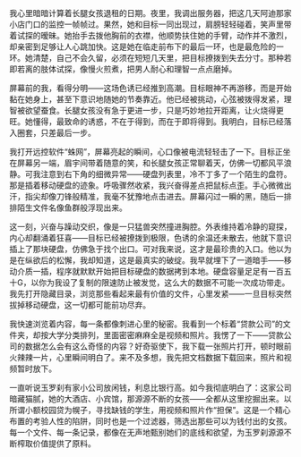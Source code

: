 我心里暗暗计算着长腿女孩退租的日期。夜里，我调出服务器，把这几天阿迪那家小店门口的监控一帧帧过。果然，她和目标一同出现过，肩膀轻轻碰着，笑声里带着试探的暧昧。她抬手去拨他胸前的衣襟，他顺势扶住她的手臂，动作并不激烈，却亲密到足够让人心跳加快。这是她在临走前布下的最后一环，也是最危险的一环。她清楚，自己不会久留，必须在短短几天里，把目标撩拨到失去分寸。那种若即若离的肢体试探，像慢火煎煮，把男人耐心和理智一点点磨掉。

屏幕前的我，看得分明——这场色诱已经推到高潮。目标眼神不再游移，而是开始黏在她身上，甚至下意识地随她的节奏靠近。他已经被挑动，心弦被拨得发紧，理智被欲望蚕食。长腿女孩没有急于更进一步，只是巧妙地拉开距离，让火烧得更旺。她懂得，最致命的诱惑，不在于得到，而在于即将得到。我明白，目标已经落入圈套，只差最后一步。

我打开远控软件“蛛网”，屏幕亮起的瞬间，心口像被电流轻轻击了一下。目标正坐在屏幕另一端，眉宇间带着随意的笑，和长腿女孩正常聊着天，仿佛一切都风平浪静。可我注意到右下角的细微异常——硬盘列表里，冷不丁多了一个陌生的盘符。那是插着移动硬盘的迹象。呼吸骤然收紧，我兴奋得差点把鼠标点歪。手心微微出汗，指尖却像刀锋般精准，我毫不犹豫地点击进去。屏幕闪过一瞬的黑，随后一排排陌生文件名像鱼群般浮现出来。

这一刻，兴奋与躁动交织，像是一只猛兽突然撞进胸腔。外表维持着冷静的窥探，内心却翻涌着狂喜——目标已经被撩拨到极限，色诱的余温还未散去，他就下意识插上了那块硬盘，仿佛急于找个出口。可对我来说，这才是最珍贵的入口。他以为是在纵欲后的松懈，我却知道，这是最真实的破绽。我早就埋下了一道暗手——移动介质一插，程序就默默开始把目标硬盘的数据拷到本地。硬盘容量足足有一百五十G，以你为我设了复制的限速防止被发觉，这么大的数据不可能一次成功带走。我先打开隐藏目录，浏览那些看起来最有价值的文件，心里发紧——一旦目标突然拔掉移动硬盘，这一切都可能前功尽弃。

我快速浏览着内容，每一条都像刺进心里的秘密。我看到一个标着“贷款公司”的文件夹，却按大学分类排列，里面密密麻麻全是视频和照片。我愣了一下——贷款公司的数据怎么会有这么奇怪的内容？好奇驱使下，我下载一张照片打开，顿时眼前火辣辣一片，心里瞬间明白了。来不及多想，我先把文档数据下载回来，照片和视频暂时放下。

一直听说玉罗刹有家小公司放闲钱，利息比银行高。如今我彻底明白了：这家公司暗藏猫腻，她的大酒店、小宾馆，那源源不断的女孩——全都从这里挖掘出来。以所谓小额校园贷为幌子，寻找缺钱的学生，用视频和照片作“担保”。这是一个精心布置的考验人性的陷阱，同时也是一个过滤器，筛选出那些可以为钱付出的女孩。每一个文件、每一条记录，都像在无声地甄别她们的底线和欲望，为玉罗刹源源不断榨取价值提供了原料。
